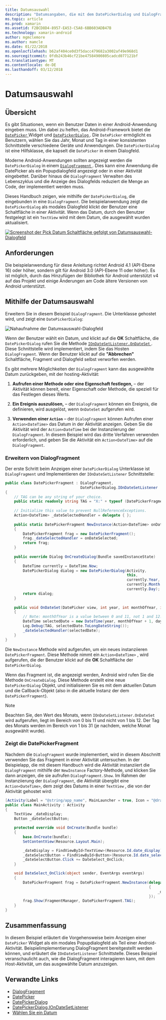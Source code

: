 ```yaml
---
title: Datumsauswahl
description: "Datumsangaben, die mit dem DatePickerDialog und DialogFragment auswählen"
ms.topic: article
ms.prod: xamarin
ms.assetid: F2BCD8D4-8957-EA53-C5A8-6BB603ADB47B
ms.technology: xamarin-android
author: mgmclemore
ms.author: mamcle
ms.date: 01/22/2018
ms.openlocfilehash: b62af404ce0d3f5dacc479682a3002af49e968d1
ms.sourcegitcommit: 0fdb243b46cf21be47584900805cadcd077121bf
ms.translationtype: MT
ms.contentlocale: de-DE
ms.lasthandoff: 03/12/2018
---
```

# <a name="date-picker"></a>Datumsauswahl

## <a name="overview"></a>Übersicht

Es gibt Situationen, wenn ein Benutzer Daten in einer Android-Anwendung eingeben muss. Um dabei zu helfen, das Android-Framework bietet die [ `DatePicker` ](https://developer.xamarin.com/api/type/Android.Widget.DatePicker/) Widget und [ `DatePickerDialog` ](https://developer.xamarin.com/api/type/Android.App.DatePickerDialog/) . Die `DatePicker` ermöglicht es Benutzern, wählen Sie das Jahr, Monat und Tag in einer konsistenten Schnittstelle verschiedene Geräte und Anwendungen. Die `DatePickerDialog` ist eine Hilfsklasse, die kapselt die `DatePicker` in einem Dialogfeld.

Moderne Android-Anwendungen sollten angezeigt werden die `DatePickerDialog` in einem [ `DialogFragment` ](https://developer.xamarin.com/api/type/Android.App.DialogFragment/). Dies kann eine Anwendung die DatePicker als ein Popupdialogfeld angezeigt oder in einer Aktivität eingebettet. Darüber hinaus die `DialogFragment` Verwalten des Lebenszyklus und die Anzeige des Dialogfelds reduziert die Menge an Code, der implementiert werden muss.

Dieses Handbuch zeigen, wie mithilfe der `DatePickerDialog`, die eingebunden in eine `DialogFragment`. Die beispielanwendung zeigt die `DatePickerDialog` als modales Dialogfeld klickt der Benutzer eine Schaltfläche in einer Aktivität. Wenn das Datum, durch den Benutzer festgelegt ist ein `TextView` wird mit dem Datum, die ausgewählt wurden aktualisiert.

[![Screenshot der Pick Datum Schaltfläche gefolgt von Datumsauswahl-Dialogfeld](date-picker-images/image-01-sml.png)](date-picker-images/image-01.png#lightbox)

## <a name="requirements"></a>Anforderungen

Die beispielanwendung für diese Anleitung richtet Android 4.1 (API-Ebene
16) oder höher, sondern gilt für Android 3.0 (API-Ebene 11 oder höher). Es ist möglich, durch das Hinzufügen der Bibliothek für Android unterstützt v4 auf das Projekt und einige Änderungen am Code ältere Versionen von Android unterstützt.

## <a name="using-the-datepicker"></a>Mithilfe der Datumsauswahl

Erweitern Sie in diesem Beispiel `DialogFragment`. Die Unterklasse gehostet wird, und zeigt eine `DatePickerDialog`:

![Nahaufnahme der Datumsauswahl-Dialogfeld](date-picker-images/image-02.png)

Wenn der Benutzer wählt ein Datum, und klickt auf die **OK** Schaltfläche, die `DatePickerDialog` rufen Sie die Methode [ `IOnDateSetListener.OnDateSet` ](https://developer.xamarin.com/api/member/Android.App.DatePickerDialog+IOnDateSetListener.OnDateSet/p/Android.Widget.DatePicker/System.Int32/System.Int32/System.Int32/).
Diese Schnittstelle wird implementiert, indem Sie das Hosten `DialogFragment`. Wenn der Benutzer klickt auf die **"Abbrechen"** Schaltfläche, Fragment und Dialogfeld selbst verworfen werden.

Es gibt mehrere Möglichkeiten der `DialogFragment` kann das ausgewählte Datum zurückgeben, mit der hosting-Aktivität:

1. **Aufrufen einer Methode oder eine Eigenschaft festlegen,** &ndash; der Aktivität können bereit, einer Eigenschaft oder Methode, die speziell für das Festlegen dieses Werts.

2. **Ein Ereignis auszulösen,** &ndash; der `DialogFragment` können ein Ereignis, die definieren, wird ausgelöst, wenn `OnDateSet` aufgerufen wird.

3. **Verwenden einer `Action`**  &ndash; der `DialogFragment` können Aufrufen einer `Action<DateTime>` das Datum in der Aktivität anzeigen. Geben Sie die Aktivität wird der `Action<DateTime` bei der Instanziierung der `DialogFragment`. In diesem Beispiel wird das dritte Verfahren verwenden erforderlich, und geben Sie die Aktivität ein `Action<DateTime>` auf die `DialogFragment`.



### <a name="extending-dialogfragment"></a>Erweitern von DialogFragment

Der erste Schritt beim Anzeigen einer `DatePickerDialog` Unterklasse ist `DialogFragment` und Implementieren der `IOnDateSetListener` Schnittstelle:

```csharp
public class DatePickerFragment : DialogFragment, 
                                  DatePickerDialog.IOnDateSetListener
{
    // TAG can be any string of your choice.
    public static readonly string TAG = "X:" + typeof (DatePickerFragment).Name.ToUpper();
    
    // Initialize this value to prevent NullReferenceExceptions.
    Action<DateTime> _dateSelectedHandler = delegate { };
    
    public static DatePickerFragment NewInstance(Action<DateTime> onDateSelected)
    {
        DatePickerFragment frag = new DatePickerFragment();
        frag._dateSelectedHandler = onDateSelected;
        return frag;
    }
    
    public override Dialog OnCreateDialog(Bundle savedInstanceState)
    {
        DateTime currently = DateTime.Now;
        DatePickerDialog dialog = new DatePickerDialog(Activity, 
                                                       this, 
                                                       currently.Year, 
                                                       currently.Month - 1,
                                                       currently.Day);
        return dialog;
    }
    
    public void OnDateSet(DatePicker view, int year, int monthOfYear, int dayOfMonth)
    {
        // Note: monthOfYear is a value between 0 and 11, not 1 and 12!
        DateTime selectedDate = new DateTime(year, monthOfYear + 1, dayOfMonth);
        Log.Debug(TAG, selectedDate.ToLongDateString());
        _dateSelectedHandler(selectedDate);
    }
}
```

Die `NewInstance` Methode wird aufgerufen, um ein neues instanziieren `DatePickerFragment`. Diese Methode nimmt ein `Action<DateTime>` , wird aufgerufen, die der Benutzer klickt auf die **OK** Schaltfläche der `DatePickerDialog`.

Wenn das Fragment ist, die angezeigt werden, Android wird rufen Sie die Methode `OnCreateDialog`. Diese Methode erstellt eine neue `DatePickerDialog` Objekt, und initialisieren Sie es mit dem aktuellen Datum und die Callback-Objekt (also in die aktuelle Instanz der dem `DatePickerFragment`).


> [!NOTE]
> Beachten Sie, den Wert des Monats, wenn `IOnDateSetListener.OnDateSet` wird aufgerufen, liegt im Bereich von 0 bis 11 und nicht von 1 bis 12. Der Tag des Monats werden im Bereich von 1 bis 31 (je nachdem, welche Monat ausgewählt wurde).



### <a name="showing-the-datepickerfragment"></a>Zeigt die DatePickerFragment

Nachdem die `DialogFragment` wurde implementiert, wird in diesem Abschnitt verwenden Sie das Fragment in einer Aktivität untersuchen. In der Beispielapp, die mit diesem Handbuch wird die Aktivität instanziiert die `DialogFragment` mithilfe der `NewInstance` Factory-Methode, und klicken Sie dann anzeigen, die sie aufrufen `DialogFragment.Show`. Im Rahmen der Instanziierung der `DialogFragment`, die Aktivität übergibt eine `Action<DateTime>`, dem zeigt des Datums in einer `TextView` , die von der Aktivität gehostet wird:

```csharp
[Activity(Label = "@string/app_name", MainLauncher = true, Icon = "@drawable/icon")]
public class MainActivity : Activity
{
    TextView _dateDisplay;
    Button _dateSelectButton;

    protected override void OnCreate(Bundle bundle)
    {
        base.OnCreate(bundle);
        SetContentView(Resource.Layout.Main);

        _dateDisplay = FindViewById<TextView>(Resource.Id.date_display);
        _dateSelectButton = FindViewById<Button>(Resource.Id.date_select_button);
        _dateSelectButton.Click += DateSelect_OnClick;
    }

    void DateSelect_OnClick(object sender, EventArgs eventArgs)
    {
        DatePickerFragment frag = DatePickerFragment.NewInstance(delegate(DateTime time)
                                                                 {
                                                                     _dateDisplay.Text = time.ToLongDateString();
                                                                 });
        frag.Show(FragmentManager, DatePickerFragment.TAG);
    }
}
```


## <a name="summary"></a>Zusammenfassung

In diesem Beispiel erläutert die Vorgehensweise beim Anzeigen einer `DatePicker` Widget als ein modales Popupdialogfeld als Teil einer Android-Aktivität. Beispielimplementierung DialogFragment bereitgestellt werden können, und erläutert die `IOnDateSetListener` Schnittstelle. Dieses Beispiel veranschaulicht auch, wie die DialogFragment interagieren kann, mit dem Host-Aktivität, um das ausgewählte Datum anzuzeigen.


## <a name="related-links"></a>Verwandte Links

- [DialogFragment](https://developer.xamarin.com/api/type/Android.App.DialogFragment/)
- [DatePicker](https://developer.xamarin.com/api/type/Android.Widget.DatePicker/)
- [DatePickerDialog](https://developer.xamarin.com/api/type/Android.App.DatePickerDialog/)
- [DatePickerDialog.IOnDateSetListener](https://developer.xamarin.com/api/type/Android.App.DatePickerDialog+IOnDateSetListener/)
- [Wählen Sie ein Datum](https://github.com/xamarinhttps://developer.xamarin.com/recipes/tree/master/android/controls/datepicker/select_a_date)
